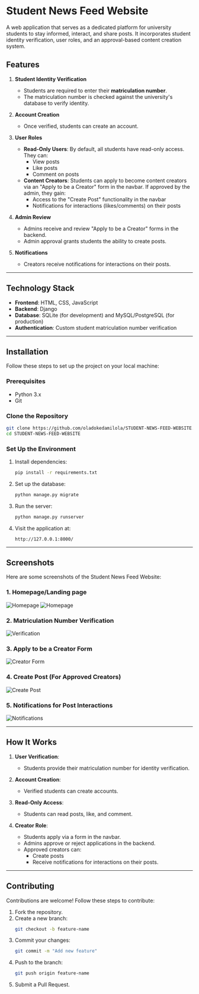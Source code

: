 # Student News Feed Website

A web application that serves as a dedicated platform for university students to stay informed, interact, and share posts. It incorporates student identity verification, user roles, and an approval-based content creation system.

## Features

1. **Student Identity Verification**
   - Students are required to enter their **matriculation number**.
   - The matriculation number is checked against the university's database to verify identity.

2. **Account Creation**
   - Once verified, students can create an account.

3. **User Roles**
   - **Read-Only Users**: By default, all students have read-only access. They can:
     - View posts
     - Like posts
     - Comment on posts
   - **Content Creators**: Students can apply to become content creators via an "Apply to be a Creator" form in the navbar. If approved by the admin, they gain:
     - Access to the "Create Post" functionality in the navbar
     - Notifications for interactions (likes/comments) on their posts

4. **Admin Review**
   - Admins receive and review "Apply to be a Creator" forms in the backend.
   - Admin approval grants students the ability to create posts.

5. **Notifications**
   - Creators receive notifications for interactions on their posts.

---

## Technology Stack

- **Frontend**: HTML, CSS, JavaScript
- **Backend**: Django
- **Database**: SQLite (for development) and MySQL/PostgreSQL (for production)
- **Authentication**: Custom student matriculation number verification

---

## Installation

Follow these steps to set up the project on your local machine:

### Prerequisites
- Python 3.x
- Git

### Clone the Repository
```bash
git clone https://github.com/oladokedamilola/STUDENT-NEWS-FEED-WEBSITE.git
cd STUDENT-NEWS-FEED-WEBSITE
```

### Set Up the Environment
1. Install dependencies:
   ```bash
   pip install -r requirements.txt
   ```
2. Set up the database:
   ```bash
   python manage.py migrate
   ```
3. Run the server:
   ```bash
   python manage.py runserver
   ```

4. Visit the application at:
   ```
   http://127.0.0.1:8000/
   ```

---

## Screenshots

Here are some screenshots of the Student News Feed Website:

### 1. **Homepage/Landing page**
![Homepage]([screenshots/homepage.png](https://github.com/oladokedamilola/STUDENT-NEWS-FEED-WEBSITE/blob/main/screenshots/sec1.png?raw=true))
![Homepage]([screenshots/homepage.png](https://github.com/oladokedamilola/STUDENT-NEWS-FEED-WEBSITE/blob/main/screenshots/sec2.png?raw=true))

### 2. **Matriculation Number Verification**
![Verification](screenshots/verification.png)

### 3. **Apply to be a Creator Form**
![Creator Form](screenshots/apply_creator.png)

### 4. **Create Post (For Approved Creators)**
![Create Post](screenshots/create_post.png)

### 5. **Notifications for Post Interactions**
![Notifications](screenshots/notifications.png)


---

## How It Works

1. **User Verification**: 
   - Students provide their matriculation number for identity verification.

2. **Account Creation**:
   - Verified students can create accounts.

3. **Read-Only Access**:
   - Students can read posts, like, and comment.

4. **Creator Role**:
   - Students apply via a form in the navbar.
   - Admins approve or reject applications in the backend.
   - Approved creators can:
     - Create posts
     - Receive notifications for interactions on their posts.

---

## Contributing
Contributions are welcome! Follow these steps to contribute:

1. Fork the repository.
2. Create a new branch:
   ```bash
   git checkout -b feature-name
   ```
3. Commit your changes:
   ```bash
   git commit -m "Add new feature"
   ```
4. Push to the branch:
   ```bash
   git push origin feature-name
   ```
5. Submit a Pull Request.

